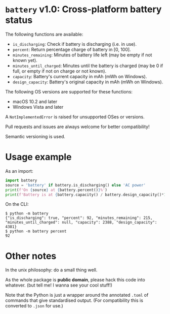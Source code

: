# `battery` v1.0: Cross-platform battery status

The following functions are available:

- `is_discharging`:        Check if battery is discharging (i.e. in use).
- `percent`:               Return percentage charge of battery in [0, 100].
- `minutes_remaining`:     Minutes of battery life left (may be empty if not known yet).
- `minutes_until_charged`: Minutes until the battery is charged (may be 0 if full, or empty if not on charge or not known).
- `capacity`:              Battery's current capacity in mAh (mWh on Windows).
- `design_capacity`:       Battery's original capacity in mAh (mWh on Windows).

The following OS versions are supported for these functions:

- macOS 10.2 and later
- Windows Vista and later

A `NotImplementedError` is raised for unsupported OSes or versions.

Pull requests and issues are always welcome for better compatibility!

Semantic versioning is used.

# Usage example

As an import:

```py
import battery
source = 'battery' if battery.is_discharging() else 'AC power'
print(f'On {source} at {battery.percent()}%')
print(f'Battery is at {battery.capacity() / battery.design_capacity()*100:4.1f}% health.')
```

On the CLI:

```
$ python -m battery
{"is_discharging": true, "percent": 92, "minutes_remaining": 215, "minutes_until_charged": null, "capacity": 2388, "design_capacity": 4381}
$ python -m battery percent
92
```

# Other notes

In the unix philosophy: do a small thing well. 

As the whole package is **public domain**, please hack this code into whatever. (but tell me! I wanna see your cool stuff!)

Note that the Python is just a wrapper around the annotated `.toml` of commands that give standardised output.
(For compatibility this is converted to `.json` for use.)
